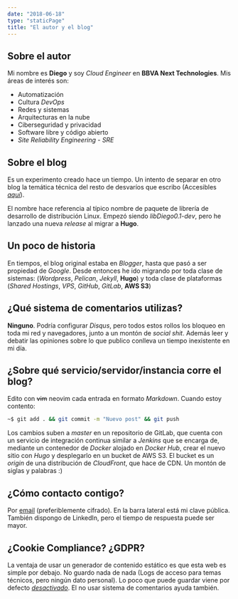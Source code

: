 ```yaml
---
date: "2018-06-18"
type: "staticPage"
title: "El autor y el blog"
---
```


## Sobre el autor
Mi nombre es **Diego** y soy _Cloud Engineer_ en **BBVA Next Technologies**. Mis áreas de interés son:

* Automatización
* Cultura _DevOps_
* Redes y sistemas
* Arquitecturas en la nube
* Ciberseguridad y privacidad
* Software libre y código abierto
* _Site Reliability Engineering - SRE_

## Sobre el blog
Es un experimento creado hace un tiempo. Un intento de separar en otro blog la temática técnica del resto de desvaríos que escribo (Accesibles *[aquí](https://blog.diegomunozbeltran.com)*).

El nombre hace referencia al típico nombre de paquete de librería de desarrollo de distribución Linux. Empezó siendo _libDiego0.1-dev_, pero he lanzado una nueva *release* al migrar a **Hugo**.

## Un poco de historia
En tiempos, el blog original estaba en *Blogger*, hasta que pasó a ser propiedad de *Google*. Desde entonces he ido migrando por toda clase de sistemas: (*Wordpress*, *Pelican*, *Jekyll*, **Hugo**) y toda clase de plataformas (*Shared Hostings*, *VPS*, *GitHub*, *GitLab*, **AWS S3**)

## ¿Qué sistema de comentarios utilizas?
**Ninguno**. Podría configurar *Disqus*, pero todos estos rollos los bloqueo en toda mi red y navegadores, junto a un montón de *social shit*. Además leer y debatir las opiniones sobre lo que publico conlleva un tiempo inexistente en mi día.

## ¿Sobre qué servicio/servidor/instancia corre el blog?
Edito con ~~vim~~ neovim cada entrada en formato _Markdown_. Cuando estoy contento:

```bash
~$ git add . && git commit -m "Nuevo post" && git push
```

Los cambios suben a *master* en un repositorio de GitLab, que cuenta con un servicio de integración continua similar a *Jenkins* que se encarga de, mediante un contenedor de *Docker* alojado en *Docker Hub*, crear el nuevo sitio con *Hugo* y desplegarlo en un bucket de AWS S3. El bucket es un *origin* de una distribución de *CloudFront*, que hace de CDN. Un montón de siglas y palabras :)

## ¿Cómo contacto contigo?
Por [email](https://www.diegomunozbeltran.com/es/email) (preferiblemente cifrado). En la barra lateral está mi clave pública. También dispongo de LinkedIn, pero el tiempo de respuesta puede ser mayor.

## ¿Cookie Compliance? ¿GDPR?
La ventaja de usar un generador de contenido estático es que esta web es simple por debajo. No guardo nada de nada (Logs de acceso para temas técnicos, pero ningún dato personal). Lo poco que puede guardar viene por defecto *[desactivado](https://gohugo.io/about/hugo-and-gdpr/)*. El no usar sistema de comentarios ayuda también.
